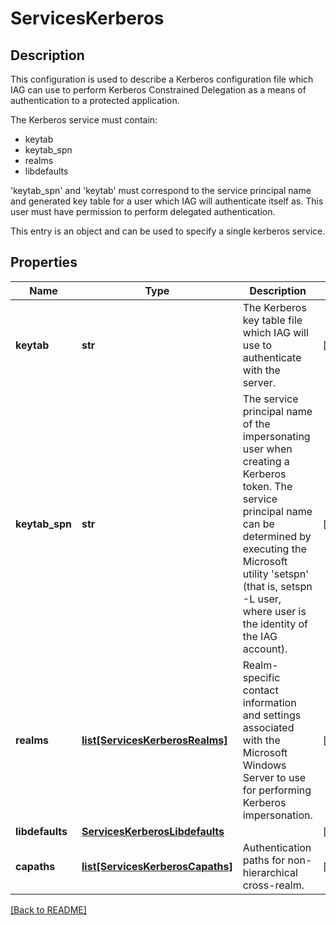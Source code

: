 # ServicesKerberos

## Description

This configuration is used to describe a Kerberos configuration file 
which IAG can use to perform Kerberos Constrained Delegation as a means of
authentication to a protected application.

The Kerberos service must contain:
  * keytab
  * keytab_spn
  * realms
  * libdefaults

'keytab_spn' and 'keytab' must correspond to the service principal name
and generated key table for a user which IAG will authenticate itself
as. This user must have permission to perform delegated authentication.

This entry is an object and can be used to specify a single kerberos 
service.



## Properties

Name | Type | Description | Notes
------------ | ------------- | ------------- | -------------
**keytab** | **str** | The Kerberos key table file which IAG will use to authenticate with the server.  | [optional] 
**keytab\_spn** | **str** | The service principal name of the impersonating user when creating a Kerberos token.  The service principal name can be determined by executing the Microsoft utility &#39;setspn&#39; (that is, setspn -L user, where user is the identity of the IAG account).  | [optional] 
**realms** | [**list[ServicesKerberosRealms]**](ServicesKerberosRealms.md) | Realm-specific contact information and settings associated with the Microsoft Windows Server to use for performing Kerberos impersonation.  | [optional] 
**libdefaults** | [**ServicesKerberosLibdefaults**](ServicesKerberosLibdefaults.md) |  | [optional] 
**capaths** | [**list[ServicesKerberosCapaths]**](ServicesKerberosCapaths.md) | Authentication paths for non-hierarchical cross-realm.  | [optional] 

[[Back to README]](../README.md)



